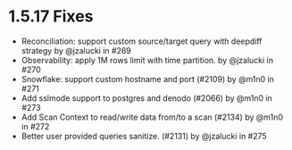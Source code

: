 # 1.5.17 Fixes

* Reconciliation: support custom source/target query with deepdiff strategy by @jzalucki in #269
* Observability: apply 1M rows limit with time partition. by @jzalucki in #270
* Snowflake: support custom hostname and port (#2109) by @m1n0 in #271
* Add sslmode support to postgres and denodo (#2066) by @m1n0 in #273
* Add Scan Context to read/write data from/to a scan (#2134) by @m1n0 in #272
* Better user provided queries sanitize. (#2131) by @jzalucki in #275

